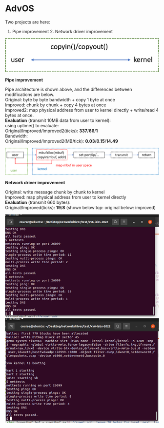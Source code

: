 # AdvOS
Two projects are here:
1. Pipe improvement 2. Network driver improvement  

![image](https://github.com/suweiyang0106/AdvOS/blob/main/pipecopyinout.png)  

**Pipe improvement**  

Pipe architecture is shown above, and the differences between modifications are below.  
Original: byte by byte bandwidth + copy 1 byte at once  
Improved: chunk by chunk + copy 4 bytes at once  
Improved2: map physical address from user to kernel directly + write/read 4 bytes at once.  
**Evaluation** (transmit 10MB data from user to kernel):  
using uptime() to evaluate:  
Original/Improved/Improved2(ticks): **337**/**66**/**1**  
Bandwidth:  
Original/Improved/Improved2(MB/tick): **0.03**/**0.15**/**14.49**  

![image](https://github.com/suweiyang0106/AdvOS/blob/main/networkdriverarch.png)  

**Network driver improvement**  
  
Original: write message chunk by chunk to kernel  
Improved: map physical address from user to kernel directly  
**Evaluation** (transmit 660 bytes):  
Original/Improved(ticks): **19**/**8**   (shown below top: original below: improved)  
  
![image](https://github.com/suweiyang0106/AdvOS/blob/main/DriverOriginal.png)  
![image](https://github.com/suweiyang0106/AdvOS/blob/main/Driverimproved.png)  
